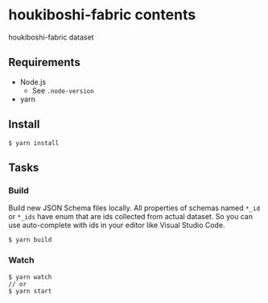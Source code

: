 # houkiboshi-fabric contents

houkiboshi-fabric dataset

## Requirements

- Node.js
  - See `.node-version`
- yarn

## Install

```console
$ yarn install
```

## Tasks

### Build

Build new JSON Schema files locally.
All properties of schemas named `*_id` or `*_ids` have enum that
are ids collected from actual dataset. So you can use auto-complete with ids
in your editor like Visual Studio Code.

```console
$ yarn build
```

### Watch

```console
$ yarn watch
// or
$ yarn start
```
